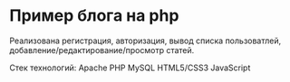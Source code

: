# Пример блога на php
Реализована регистрация, авторизация, вывод списка пользоватлей, добавление/редактирование/просмотр статей.

Стек технологий:
Apache
PHP
MySQL
HTML5/CSS3
JavaScript
